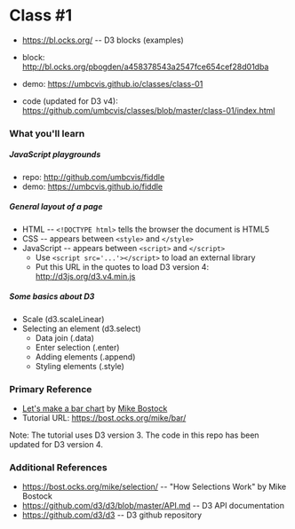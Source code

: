 
# Class #1

* https://bl.ocks.org/ -- D3 blocks (examples)

* block: http://bl.ocks.org/pbogden/a458378543a2547fce654cef28d01dba
* demo: https://umbcvis.github.io/classes/class-01
* code (updated for D3 v4): https://github.com/umbcvis/classes/blob/master/class-01/index.html

### What you'll learn

##### JavaScript playgrounds

* repo: http://github.com/umbcvis/fiddle
* demo: https://umbcvis.github.io/fiddle

##### General layout of a page

* HTML -- ```<!DOCTYPE html>``` tells the browser the document is HTML5
* CSS -- appears between ```<style>``` and ```</style>```
* JavaScript -- appears between ```<script>``` and ```</script>```
    * Use ```<script src='...'></script>``` to load an external library
    * Put this URL in the quotes to load D3 version 4: <http://d3js.org/d3.v4.min.js>

##### Some basics about D3

* Scale (d3.scaleLinear)
* Selecting an element (d3.select)
    * Data join (.data)
    * Enter selection (.enter)
    * Adding elements (.append)
    * Styling elements (.style)

### Primary Reference

* [Let's make a bar chart](https://bost.ocks.org/mike/bar/) by [Mike Bostock](http://bost.ocks.org)
* Tutorial URL: https://bost.ocks.org/mike/bar/

Note: The tutorial uses D3 version 3.  The code in this repo has been updated for D3 version 4.

### Additional References

* https://bost.ocks.org/mike/selection/ -- "How Selections Work" by Mike Bostock
* https://github.com/d3/d3/blob/master/API.md -- D3 API documentation
* https://github.com/d3/d3 -- D3 github repository
